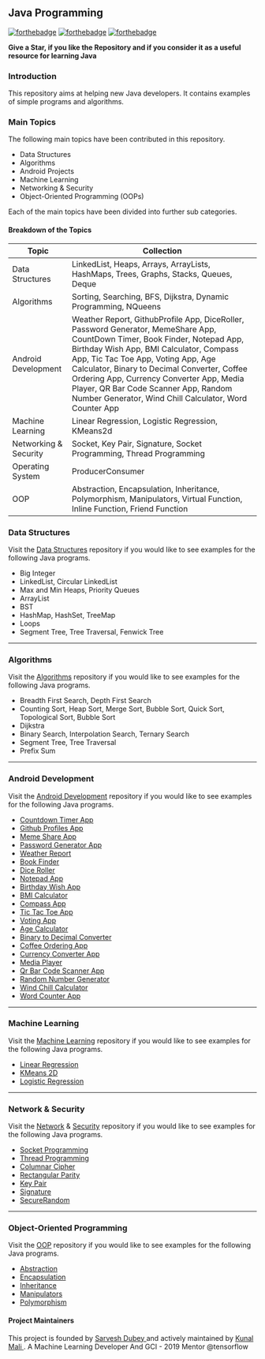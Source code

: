 
## Java Programming

[![forthebadge](https://forthebadge.com/images/badges/built-with-love.svg)](https://forthebadge.com) [![forthebadge](https://forthebadge.com/images/badges/for-you.svg)](https://forthebadge.com) [![forthebadge](https://forthebadge.com/images/badges/made-with-java.svg)](https://forthebadge.com) 

**Give a Star, if you like the Repository and if you consider it as a useful resource for learning Java**

### Introduction
This repository aims at helping new Java developers. It contains examples of simple programs and algorithms. 

### Main Topics

The following main topics have been contributed in this repository. 

- Data Structures
- Algorithms
- Android Projects
- Machine Learning
- Networking & Security
- Object-Oriented Programming (OOPs) 

Each of the main topics have been divided into further sub categories. 

#### Breakdown of the Topics

| Topic | Collection |
| ------ | ------ |
| Data Structures | LinkedList, Heaps, Arrays, ArrayLists, HashMaps, Trees, Graphs, Stacks, Queues, Deque|
| Algorithms | Sorting, Searching, BFS, Dijkstra, Dynamic Programming, NQueens | 
| Android Development | Weather Report, GithubProfile App, DiceRoller, Password Generator, MemeShare App, CountDown Timer, Book Finder, Notepad App, Birthday Wish App, BMI Calculator, Compass App, Tic Tac Toe App, Voting App, Age Calculator, Binary to Decimal Converter, Coffee Ordering App, Currency Converter App, Media Player, QR Bar Code Scanner App, Random Number Generator, Wind Chill Calculator, Word Counter App| 
| Machine Learning | Linear Regression, Logistic Regression, KMeans2d |
| Networking & Security | Socket, Key Pair, Signature, Socket Programming, Thread Programming |
| Operating System | ProducerConsumer |
| OOP | Abstraction, Encapsulation, Inheritance, Polymorphism, Manipulators, Virtual Function, Inline Function, Friend Function|

### Data Structures 

Visit the [Data Structures](https://github.com/dubesar/Java-A-Z/tree/master/Data%20Structures) repository if you would like to see examples for the following Java programs.

- Big Integer
- LinkedList, Circular LinkedList
- Max and Min Heaps, Priority Queues
- ArrayList
- BST
- HashMap, HashSet, TreeMap
- Loops
- Segment Tree, Tree Traversal, Fenwick Tree

___

### Algorithms

Visit the [Algorithms](https://github.com/dubesar/Java-A-Z/tree/master/Algorithms) repository if you would like to see examples for the following Java programs.

- Breadth First Search, Depth First Search
- Counting Sort, Heap Sort, Merge Sort, Bubble Sort, Quick Sort, Topological Sort,  Bubble Sort
- Dijkstra
- Binary Search, Interpolation Search, Ternary Search
- Segment Tree, Tree Traversal
- Prefix Sum

___

### Android Development

Visit the [Android Development](https://github.com/dubesar/Java-A-Z/tree/master/Android%20Projects) repository if you would like to see examples for the following Java programs.

- [Countdown Timer App](https://github.com/dubesar/Java-A-Z/tree/master/Android%20Projects/CountdownTimerApp)
- [Github Profiles App](https://github.com/dubesar/Java-A-Z/tree/master/Android%20Projects/GithubProfilesApp)
- [Meme Share App](https://github.com/dubesar/Java-A-Z/tree/master/Android%20Projects/MemeShareApp)
- [Password Generator App](https://github.com/dubesar/Java-A-Z/tree/master/Android%20Projects/PasswordGeneratorApp)
- [Weather Report](https://github.com/dubesar/Java-A-Z/tree/master/Android%20Projects/WeatherReport)
- [Book Finder](https://github.com/dubesar/Java-A-Z/tree/master/Android%20Projects/Book%20Finder)
- [Dice Roller](https://github.com/dubesar/Java-A-Z/tree/master/Android%20Projects/DiceRoller)
- [Notepad App](https://github.com/dubesar/Java-A-Z/tree/master/Android%20Projects/NotepadApp)
- [Birthday Wish App](https://github.com/dubesar/Java-A-Z/tree/master/Android%20Projects/BirthdayWishApp)
- [BMI Calculator](https://github.com/dubesar/Java-A-Z/tree/master/Android%20Projects/BMI%20Calculator)
- [Compass App](https://github.com/dubesar/Java-A-Z/tree/master/Android%20Projects/CompassApp)
- [Tic Tac Toe App](https://github.com/dubesar/Java-A-Z/tree/master/Android%20Projects/TicTacToe)
- [Voting App](https://github.com/dubesar/Java-A-Z/tree/master/Android%20Projects/VotingApp)
- [Age Calculator](https://github.com/dubesar/Java-A-Z/tree/master/Android%20Projects/AgeCalculator)
- [Binary to Decimal Converter](https://github.com/dubesar/Java-A-Z/tree/master/Android%20Projects/BinnaryToDecimal)
- [Coffee Ordering App](https://github.com/dubesar/Java-A-Z/tree/master/Android%20Projects/Coffee%20ordering%20app)
- [Currency Converter App](https://github.com/dubesar/Java-A-Z/tree/master/Android%20Projects/Currency_Converter)
- [Media Player](https://github.com/dubesar/Java-A-Z/tree/master/Android%20Projects/Media_Player)
- [Qr Bar Code Scanner App](https://github.com/dubesar/Java-A-Z/tree/master/Android%20Projects/QRBARCodeScanner)
- [Random Number Generator](https://github.com/dubesar/Java-A-Z/tree/master/Android%20Projects/RandomNumberApplication)
- [Wind Chill Calculator](https://github.com/dubesar/Java-A-Z/tree/master/Android%20Projects/WindChillCalculator)
- [Word Counter App](https://github.com/dubesar/Java-A-Z/tree/master/Android%20Projects/WordCounterApp)

___

### Machine Learning

Visit the [Machine Learning](https://github.com/dubesar/Java-A-Z/tree/master/Machine%20Learning) repository if you would like to see examples for the following Java programs.

- [Linear Regression](https://github.com/dubesar/Java-A-Z/blob/master/Machine%20Learning/LinearRegression.java)
- [KMeans 2D](https://github.com/dubesar/Java-A-Z/blob/master/Machine%20Learning/kmeans2d.java)
- [Logistic Regression](https://github.com/dubesar/Java-A-Z/blob/master/Machine%20Learning/logistic_regression.java)

___

### Network & Security 

Visit the [Network](https://github.com/dubesar/Java-A-Z/tree/master/Networking) & [Security](https://github.com/dubesar/Java-A-Z/tree/master/Security) repository if you would like to see examples for the following Java programs.

- [Socket Programming](https://github.com/dubesar/Java-A-Z/tree/master/socket%20programming)
- [Thread Programming](https://github.com/dubesar/Java-A-Z/tree/master/Thread_Programming)
- [Columnar Cipher](https://github.com/dubesar/Java-A-Z/blob/master/Networking/columnarcipher.java)
- [Rectangular Parity](https://github.com/dubesar/Java-A-Z/blob/master/Networking/rectparity.java)
- [Key Pair](https://github.com/dubesar/Java-A-Z/tree/master/Security/KeyPair)
- [Signature](https://github.com/dubesar/Java-A-Z/tree/master/Security/Signature)
- [SecureRandom](https://github.com/dubesar/Java-A-Z/tree/master/Security/SecureRandom)

___

### Object-Oriented Programming

Visit the [OOP](https://github.com/dubesar/Java-A-Z/tree/master/OOPs) repository if you would like to see examples for the following Java programs.

- [Abstraction](https://github.com/dubesar/Java-A-Z/blob/master/OOPs/abstraction.md)
- [Encapsulation](https://github.com/dubesar/Java-A-Z/blob/master/OOPs/encapsulation.md)
- [Inheritance](https://github.com/dubesar/Java-A-Z/blob/master/OOPs/encapsulation.md)
- [Manipulators](https://github.com/dubesar/Java-A-Z/blob/master/OOPs/encapsulation.md)
- [Polymorphism](https://github.com/dubesar/Java-A-Z/blob/master/OOPs/encapsulation.md)


#### Project Maintainers
This project is founded by [ Sarvesh Dubey ](https://github.com/dubesar) and actively maintained by [ Kunal Mali ](https://github.com/kunal299). A Machine Learning Developer And GCI - 2019 Mentor @tensorflow
